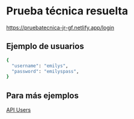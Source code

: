 # Prueba técnica resuelta

https://pruebatecnica-jr-gf.netlify.app/login


## Ejemplo de usuarios


```bash
{
  "username": "emilys",
  "password": "emilyspass",
}
```


## Para más ejemplos

[API Users](https://dummyjson.com/users)

